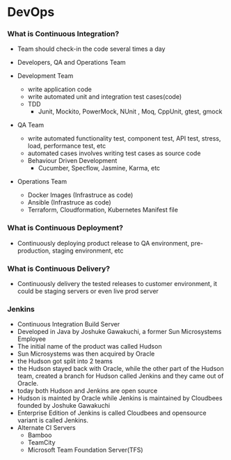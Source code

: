 # DevOps

### What is Continuous Integration?
- Team should check-in the code several times a day
- Developers, QA and Operations Team

- Development Team
   - write application code
   - write automated unit and integration test cases(code)
   - TDD
      - Junit, Mockito, PowerMock, NUnit , Moq, CppUnit, gtest, gmock

- QA Team
   - write automated functionality test, component test, API test, stress, load, performance test, etc
   - automated cases involves writing test cases as source code
   - Behaviour Driven Development
       - Cucumber, Specflow, Jasmine, Karma, etc

- Operations Team
   - Docker Images (Infrastruce as code)
   - Ansible (Infrastruce as code)
   - Terraform, Cloudformation, Kubernetes Manifest file


### What is Continuous Deployment?
 - Continuously deploying product release to QA environment, pre-production, staging environment, etc


### What is Continuous Delivery?
 - Continuously delivery the tested releases to customer environment, it could be staging servers or even live prod server


### Jenkins
 - Continuous Integration Build Server
 - Developed in Java by Joshuke Gawakuchi, a former Sun Microsystems Employee
 - The initial name of the product was called Hudson
 - Sun Microsystems was then acquired by Oracle
 - the Hudson got split into 2 teams
 - the Hudson stayed back with Oracle, while the other part of the Hudson team, created a branch for Hudson called Jenkins and they came out of Oracle. 
 - today both Hudson and Jenkins are open source
 - Hudson is mainted by Oracle while Jenkins is maintained by Cloudbees founded by Joshuke Gawakuchi
 - Enterprise Edition of Jenkins is called Cloudbees and opensource variant is called Jenkins.
 - Alternate CI Servers
     - Bamboo
     - TeamCity
     - Microsoft Team Foundation Server(TFS)



